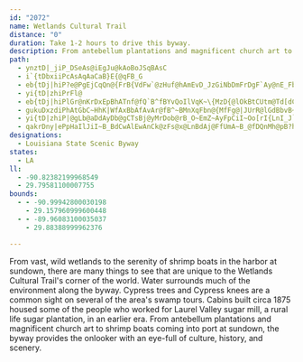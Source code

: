 ```yaml
---
id: "2072"
name: Wetlands Cultural Trail
distance: "0"
duration: Take 1-2 hours to drive this byway.
description: From antebellum plantations and magnificent church art to shrimp boats coming into port at sundown, there's a lot to see in this unique part of the world.
path:
  - ynztD|_jiP_DSeAs@iEgJu@kAoBoJSqBAsC
  - i`{tDbxiiPcAsAqAaCaB}E{@qFB_G
  - eb{tDj|hiP?e@PgEjCqQn@{FrB{VdFw`@zHuf@hAmEvD_JzGiNbDmFrDgF`Ay@nE_FbMkMvJ_LpVwZnMiQvWk[|KuLfGuFdEqCf[oQxC{BbDwDpGcKpB_EjCiHbDuOrB{UhBmWt@wFlImg@hQ}t@nEw^l@uDvDi\lFwn@jAeElAuClD}EzCmBbImDxIeDzD{BpBmBtAmBxAqCnAaEx@eFvD__@tBgIjK}Xx@sC~Hac@~Bm`@?gOYmH}D{j@UmJQuoAPuG`BsOhBmHnI}VjIkW|@gExAiPByE}BeXqAqKa@cFsCmc@SwEMiGHyGn@wKt@_IdBeIdDqJdCeG|B}HfBsHnAsGpRou@hE{M`AaCpT_c@jEsHlNcPlOyNlBuAzJgJhDsD|NiQxEmFf@[rDsG~H{SlGoRL_AxFiOjCgFnKwO~GyI~s@k{@lAqAhDuChDwBbFmCtt@iUtc@qUbDaAjHwA`BSnRLxb@[vIX`Ff@nCl@bCdAvNhJnHxBXh@fFxSp@jB|@vAlBnAvBr@bDX~Cg@zBqApBoA`GqElc@eY`CoCbAkBj@eBf@gDXaEz@uXS{F[{BiA_DeVcd@KsA?a@xBcNbAwD`CyEvEgInAgBl`@ye@r_@ug@~CkDlPgLxCgB`DmAlJeClKcDvFeCrCkBvAkAzHiIpEuFnHiMrAeB`CsBnEkBfE_@zTVbGd@rDBlAAvGg@`FkAnCeAhLyFrCaC~CmEbDgFbBaDt@yBr@qDxEkYZmAtEoNv@qEpIom@dOyz@Z_Dd@}Ou@_I_E}XMeB?aD\{Eb@qBp@uBrPw^jAyCrB{IfAsFxBcRl@uPfDsf@vBaQvFyWzD{LdG{Nx@oCdRu{@vBuM\sAdB{PjDwc@vBcON_@b@a@\ChHvAnCt@NBt@Mp@cAfA}CxCaM`G{TJg@CwAGs@[a@u@}@qFaCi@yA`E{O~BuLxAoGv@kE|CuNlAaEpF{OvEgPtAcElKoYrBaExEyH|BsCtHmHbOiKbCqBnDcDzCgDhFkHvHuLfHiKrMoSnDyEdGyF`FwDlGeExE_C~Aa@vC_@r@ExCF|BV`R`EzADrK_@tN}Ano@iI|Jk@rGOtQwAjDe@fCg@xFwBhYkM`FwAvLeCbC[~CYxH@f^pAdIGfEe@jFeAbCs@jDwAxVuO|J{FpHiDdLsD|VmLhTmPnLuKhS{JrG{BdS_GxRcH`RwJx_@sP~KkEdLeDjOyDjUwHnRwE|SuF|i@kQ`MqFxOsJbHcGrCsCrWqZ`TcUzCqD`IcLlNkTrCeDzCeCtD{BpDyA|DkAbS{@`KOvGYjEg@bIsBfBk@|KmH|KcLhEyFlFmGfEyDnAsA
  - yi{tD|zhiPrFl@
  - eb{tDj|hiPlGr@nKrDxEpBhATnf@fQ`B^fBYvQoIlVqK~\{MzD{@lOkBtCUtm@Td[dCdQx@`CBjAIxCa@xC_AhB_AbBmAbF}EdC{Alk@}Uz@A\RFr@Ud@oBrAsGfDtD`l@hAzHhAtElRll@zHnXlEtN|Odf@lJjWheB|nFlNrb@rQ~f@lFhStGdTnHhZtFbRhBrEpDfHp@lB~@lD|Frg@pAhIz@lEvIb_@fEpTxAzMl[`aDhAtJbT|yAbAnNxAzO|CdUNjENzBD`URhGbBrOfEhVj@r@pAt@|AJdBYpFmG|@sAb@aA\kBJ_B?{C{Buq@HuEj@kDx@mCp@sApAcBbLcL`JmHnC_B`W}HvJeCtNyCfDa@zCOh[a@vCKrD[lF}@fDaAdKwD`FuBnS{Kp\iTxRoQrC_DdA{AtIaNjGoKnKaS`OeZ~KoY`BuGdHed@fKs^f@wCViDBwCKsDBuEnB_`@f@mPd@oGj@gEx@_EtDgMtBkGdFsMxAuCxCkEpIuK|AeCtLcX|E{HlFmJrFuIhAoBrCkG~BeEtBgCrBgBdCmBnVgQrCoCdBcCxAiClAgDp@kC~AuL~CwSRqCNcK~AaNLsBf@eV_Au]{Ewm@wA{L]eEo@cLYgHmBwW?}GRiE|@aMTeCr@uEdJw[lCgItFoNxAwCvFuGdNcOhCyBzEmDjRgLbCeBvZeUbJuEdOmMxGgHdGgHzOgOxEmE~KgInCaCdI_JpAaBnE{G~AmBx`@ya@bFwCz@y@`DoEhDwFbDoJ~AaDxJoNnHmMh@mAjAmFPoDI_QWcEy@kJg@}CiJ}]y@gBkXke@sDqE{CoCkMuIgB_BuAgB{EyH{@eBu@uB_BeIo@uLUyAsDcRNyBrBaJLy@FaCcAoVa@aCiBsGmAj@aPxCsJ`B{ADyDsAwNkH_f@eUuBy@kCScDxRk@xBqAjD{b@~_AiFzHgIxJqFlH_EnH_CrGoLlb@sArDiKvTqI~P{BhEsJ|OcC~EqAfDgElMgM~a@gGnWeA~Bw@hAwA|AkOdNe[xVgPbO_DdCkLdIqBjAkYnMkFfCqBjAw\`TqJtHgHdDwC`A_ARyc@jEsZbEoH^uLNaBEsCYaB_@oKmDaj@aU}OiHc@_@uDyAa\{I_Dq@sAQqFG{G@gI\gWfEkIfAgj@xDsD^{WfFgQ~BgHXy`@L}XdBo@Qa@Y_@g@s`@efB
  - gukuDxzdiPhAtGbC~HhK|WfAxBbAfAvAr@fB^~BMnXqFbn@{MfFg@|JUrR@lGdBbvB~aAbGzAjLrAlEAxEkAnKyFxCiB`Bw@jDaAvCe@jDAjGh@rXlDl@B`zAjTnMrB\PbGlAfT`DjHpB
  - yi{tD|zhiP|@gLb@aDdAyDb@gCTsBj@yMrDob@rB_O~EmZ~AyFpCiI~Oo[rI{LnI_J`TcT|T}WjEoFhDoGdGyIrJ}KdNaQlNuLbGmExEkCzHmC`@YxEsAtAeAfCsCzCgElGaJxB{D|BmIt@sFxDee@l@iDtAeOvCeTzBuNvP}r@|@qBn@mB|Gef@?{E~DaW|AwQh@mIr@mHpAaHp@aCpAaCnBkD|AsB`D{BnE}B|GoChA]|EcChAeArB_CbA_CzBaHh@mDxBcRIkD@uCpBsHjCsHbC}EfEgMbBgHnD{SlAiJf@_HnAiVUkQOmDiBiV{B_^KsI?{Lx@mRBuIy@}JKuHBqGZ{Fl@uIRgA|@}DrSom@vCaLtAiINaHGsCWkDuDw]aBk\{@aJi@}SFyFrCkVz@yFh@kBlEcLlEcMhB_GrBgIfCiNzIs]~DmNbDiIvGeP|DwHb@eAjJuOlKcOvOiObP{M~F}FdMqOpHuKb@QnCaEx@sAl@yAhHuRdCoIhJ{WbDsG`BmCpOcSrLwMtOyRhQkSzGmGdM{JvEaCxDeAjAk@|F_Bb@ExEuAfWyIrQuHxJiGpHqDpEaBrH_BrDWlXKjDH~f@ClKIxDo@zBg@zDmBrCkCbEiFlK_M~H{HnBmBdKaHtCyCjC_EvAcEpGq`@Ry@|@mBvQqXtDgFhEqE`NuQzJiNfEmElL{PhHiHnFeEbHyEjCuAnCqAh]qKbCiA|G}FvGgHhEkG`CoEzA}B|DuEnA_AjCuAzL_IpAe@vDy@bCS`BFvADbLlB|IpBjCR~CG|AWzBy@zCeBfBgBfF_IxBoDbBgEv@_CfMyi@hDqSvHkg@bHg`@rAmFtA{I|@eIFyA?oDKwC]iEaEuUg@{EGwCn@oH\gCvAkEtKwRtA_Dt@oBrDaNbBoJ~@sItGc}@rAaKhKai@dAsDtHuQrFqU|He_@dEuWt@sF^cEKaEqEq`@gAaMa@{BiBePa@oFJqFf@cEl@mBt@iB\ChAeC`Q_c@bBsCvCqCj@YbDy@jEGfCXvH`CrC_P`Lw_@hAaDdGyMhE{M|AyDrBmEzDgHrHuKzDgEzCuCzKkH|KuJfBmBxYed@~MeRhEiFz@{@pKsIdBiA|EkCtHmDdCw@zBKpBZlH|AhEnAfDl@nBXnCJjDEdQkB~KeBpYyD`Gi@bh@cDrFu@jCw@jCaAhG{ChQsHzFgBzIqBjGq@xHMzD?l]rAzEGnJkArDs@lAa@rJkFdDuBdD_B`EyCnO{IxB_AxQ_GdTcLjK{H~IwHrHcHdBsA~MyGjOsDhWmIhL{EdXaN|ZcMhKyD|FkBlYoHhEaBhJyCjKmCrGqAvHkBlOuEzb@{NbNsGlEmC`FgDxEeE~D{Dt@gAzAeAzHuJp@kA~@y@^q@pO_PnHyIvCsC~Wya@bHgH`IkElEuAnCk@|E_@h\k@jGu@bM_DlHyEnEiDlImJvJ_MnGkHdBbC
  - qakrDny|ePpHaIlJiI~B_BdCwAlEwAnCk@zFs@x@LnBdAj@FfUmA~B_@fDQnMh@pB?hK_AxFkAbG_CvGsDze@iZfX}JhX{K~Ae@~HmAzd@kG`FClAQ`Bq@|AyAhc@uQ`LoD|DcA~RgCvWoBhDYvAWnf@oOre@sJrI_Bf]wCx[TzCAxAWbf@cNvhAuRjDeA~RiIlPmJzE{CnZuX`DyBpt@cXtD_B`Ag@rOaM~BsAnCy@pB_@|G_@vU[t@KdAe@p@a@~@cAt@{AVqAzAqNf@sCpAqBxAw@bBUnBLl\zNlExA|ZlGnz@xV|B|@f^tRxAf@dBVhA@ba@sAzBa@r@YfB_BlAkBrDmHxAaC|OuPzCaCrgA_i@`CqBzPeRdGyDrCeA`C_@t\uArE}@tGiDtDeBza@cMzLeE~BsApA}@|AiB`B_EhDaLp@eBj@mAx@{@v@w@tDuBfB{@vE{A|BeA`FoDjGyF~X_ZdAcC\yA?yCIiAWsA}U_n@yNk`@gYy_AiAgEca@ynB}DuUiTwtA_DuVgGol@yB{Ng@oH]gCu@eD_LoUeO}Xe@sB_AwMUcBOm@kBgEaFoIyAqDmDy[U_AiAaC{DkFuIuNsp@slAeDsFkHqKsByDaJcSeAeBkDaDsO{LaA_AsA_CWeAMuDDw@d@iC`AwBtc@_z@v@yBTsAC_Ca@_BaBeCc]m_@uImLgDoFq@s@{HmMwPiWyEgIwBiEoFgJgDyGuAaDkC_FoLwViAaDmH_PiNsYoHwPsJyR{@oBcKoZaCuFkBmDgHaL}@eB{AsEkBiEuFwKo@}AeAcBad@__AuOqZca@yg@
designations:
  - Louisiana State Scenic Byway
states:
  - LA
ll:
  - -90.82382199968549
  - 29.79581100007755
bounds:
  - - -90.99942800030198
    - 29.157960999600448
  - - -89.96083100035037
    - 29.88388999962376

---
```


From vast, wild wetlands to the serenity of shrimp boats in the harbor at sundown, there are many things to see that are unique to the Wetlands Cultural Trail's corner of the world. Water surrounds much of the environment along the byway. Cypress trees and Cypress knees are a common sight on several of the area's swamp tours. Cabins built circa 1875 housed some of the people who worked for Laurel Valley sugar mill, a rural life sugar plantation, in an earlier era. From antebellum plantations and magnificent church art to shrimp boats coming into port at sundown, the byway provides the onlooker with an eye-full of culture, history, and scenery.
